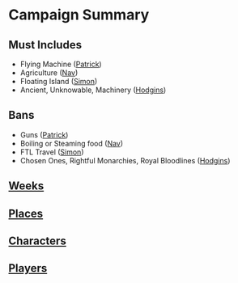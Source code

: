 # Campaign Summary

## Must Includes

- Flying Machine ([Patrick](/Players/Patrick.md))
- Agriculture ([Nav](/Players/Nav.md))
- Floating Island ([Simon](/Players/Simon.md))
- Ancient, Unknowable, Machinery ([Hodgins](/Players/Hodgins.md))

## Bans

- Guns ([Patrick](/Players/Patrick.md))
- Boiling or Steaming food ([Nav](/Players/Nav.md))
- FTL Travel ([Simon](/Players/Simon.md))
- Chosen Ones, Rightful Monarchies, Royal Bloodlines ([Hodgins](/Players/Hodgins.md))

## [Weeks](/Weeks/README.md)

## [Places](/Places/README.md)

## [Characters](/Characters/README.md)

## [Players](/Players/README.md)
